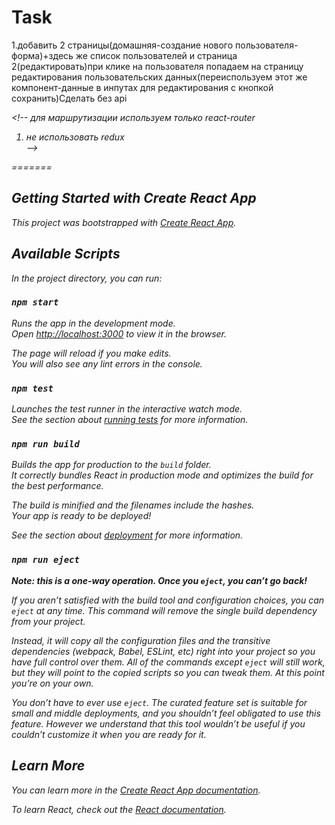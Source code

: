 # Task

1.добавить 2 страницы(домашняя-создание нового пользователя-форма)+здесь же список пользователей и страница 2(редактировать)при клике на пользователя попадаем на страницу редактирования пользовательских данных(переиспользуем этот же компонент-данные в инпутах для редактирования с кнопкой сохранить)Сделать без api</br>
<!-- 4.@ts-ignore убираем ошибку тайпскрипт </br> -->
<i><!-- для маршрутизации используем только react-router </br>
1. не использовать redux </br> -->
<!-- ## 2. Используя библиотеку react query подключить api смотреть видео для query typescript и react-router.</br> -->
=======

## Getting Started with Create React App

This project was bootstrapped with [Create React App](https://github.com/facebook/create-react-app).

## Available Scripts

In the project directory, you can run:

### `npm start`

Runs the app in the development mode.\
Open [http://localhost:3000](http://localhost:3000) to view it in the browser.

The page will reload if you make edits.\
You will also see any lint errors in the console.

### `npm test`

Launches the test runner in the interactive watch mode.\
See the section about [running tests](https://facebook.github.io/create-react-app/docs/running-tests) for more information.

### `npm run build`

Builds the app for production to the `build` folder.\
It correctly bundles React in production mode and optimizes the build for the best performance.

The build is minified and the filenames include the hashes.\
Your app is ready to be deployed!

See the section about [deployment](https://facebook.github.io/create-react-app/docs/deployment) for more information.

### `npm run eject`

**Note: this is a one-way operation. Once you `eject`, you can’t go back!**

If you aren’t satisfied with the build tool and configuration choices, you can `eject` at any time. This command will remove the single build dependency from your project.

Instead, it will copy all the configuration files and the transitive dependencies (webpack, Babel, ESLint, etc) right into your project so you have full control over them. All of the commands except `eject` will still work, but they will point to the copied scripts so you can tweak them. At this point you’re on your own.

You don’t have to ever use `eject`. The curated feature set is suitable for small and middle deployments, and you shouldn’t feel obligated to use this feature. However we understand that this tool wouldn’t be useful if you couldn’t customize it when you are ready for it.

## Learn More

You can learn more in the [Create React App documentation](https://facebook.github.io/create-react-app/docs/getting-started).

To learn React, check out the [React documentation](https://reactjs.org/).
